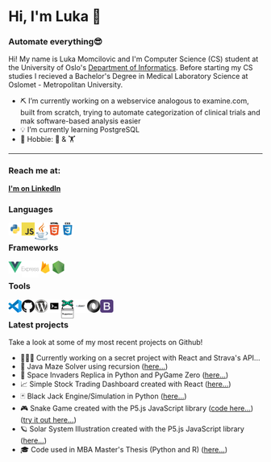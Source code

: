 # Hi, I'm Luka 👋

### Automate everything😎

Hi! My name is Luka Momcilovic and I'm Computer Science (CS) student at the University of Oslo's [Department of Informatics](https://www.mn.uio.no/ifi/english/). Before starting my CS studies I recieved a Bachelor's Degree in Medical Laboratory Science at Oslomet - Metropolitan University.

- ⛏ I’m currently working on a webservice analogous to examine.com, built from scratch, trying to automate categorization of clinical trials and mak software-based analysis easier
- 💡 I’m currently learning PostgreSQL
- 🎨 Hobbie: 🎾 & 🏋️

---

### Reach me at:
<strong><a href='https://www.linkedin.com/in/luka-momcilovic-835b37194/'>I'm on LinkedIn</a></strong>

### Languages
<img align="left" alt="Python" width="26px" src="./icons/python.png" />
<img align="left" alt="JavaScript" width="26px" src="./icons/javascript.png" />
<img align="left" alt="Java" width="26px" src="./icons/java.png" />
<img align="left" alt="HTML5" width="26px" src="./icons/html.png" />
<img align="left" alt="CSS3" width="26px" src="./icons/css.png" />
<br>

### Frameworks
<img align="left" alt="Vue" width="26px" src="./icons/vue.png" />
<img align="left" alt="Express" width="34px" src="./icons/express.png" />
<img align="left" alt="Firebase" width="26px" src="./icons/firebase.png" />
<img align="left" alt="Node.js" width="26px" src="./icons/nodejs.png" />
<br>

### Tools
<img align="left" alt="Visual Studio Code" width="26px" src="https://raw.githubusercontent.com/github/explore/80688e429a7d4ef2fca1e82350fe8e3517d3494d/topics/visual-studio-code/visual-studio-code.png" />
<img align="left" alt="GitHub" width="26px" src="https://raw.githubusercontent.com/github/explore/78df643247d429f6cc873026c0622819ad797942/topics/github/github.png" />
<img align="left" alt="Wordpress" width="26px" src="./icons/wordpress.png" />
<img align="left" alt="Terminal" width="26px" src="./icons/cli.png" />
<img align="left" alt="Puppeteer" width="26px" src="./icons/puppeteer.png" />
<img align="left" alt="jQuery" width="26px" src="./icons/jquery.png" />
<img align="left" alt="JSON" width="26px" src="./icons/json.png" />
<img align="left" alt="Bootstrap" width="26px" src="./icons/bootstrap.png" />

<br>

### Latest projects
Take a look at some of my most recent projects on Github!

- 👨🏻‍💼 Currently working on a secret project with React and Strava's API...
- 🧠 Java Maze Solver using recursion ([here...](https://github.com/sondreandersen96/mazeSolverJava))
- 👾 Space Invaders Replica in Python and PyGame Zero ([here...](https://github.com/sondreandersen96/space_invaders)) 
- 📈 Simple Stock Trading Dashboard created with React ([here...](https://github.com/sondreandersen96/obx_chart_front_end))
- 🃏 Black Jack Engine/Simulation in Python ([here...](https://github.com/sondreandersen96/black_jack_simulation))
- 🎮 Snake Game created with the P5.js JavaScript library ([code here...](https://github.com/sondreandersen96/simple_snake_p5_js)) ([try it out here...](https://sondreandersen96.github.io/simple_snake_p5_js/index.html))
- 🪐 Solar System Illustration created with the P5.js JavaScript library ([here...](https://github.com/sondreandersen96/p5_js---Solar-System-Illustration))
- 🎓 Code used in MBA Master's Thesis (Python and R) ([here...](https://github.com/sondreandersen96/masters_thesis_code))




